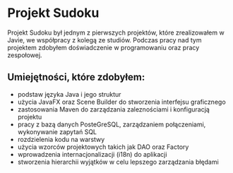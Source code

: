 # Projekt Sudoku

Projekt Sudoku był jednym z pierwszych projektów, które zrealizowałem w Javie, we współpracy z kolegą ze studiów. Podczas pracy nad tym projektem zdobyłem doświadczenie w programowaniu oraz pracy zespołowej.

## Umiejętności, które zdobyłem:

- podstaw języka Java i jego struktur
- użycia JavaFX oraz Scene Builder do stworzenia interfejsu graficznego
- zastosowania Maven do zarządzania zaleznościami i konfiguracją projektu 
- pracy z bazą danych PosteGreSQL, zarządzaniem połączeniami, wykonywanie zapytań SQL
- rozdzielenia kodu na warstwy
- użycia wzorców projektowych takich jak DAO oraz Factory
- wprowadzenia internacjonalizacji (i18n) do aplikacji
- stworzenia hierarchii wyjątków w celu lepszego zarządzania błędami 
